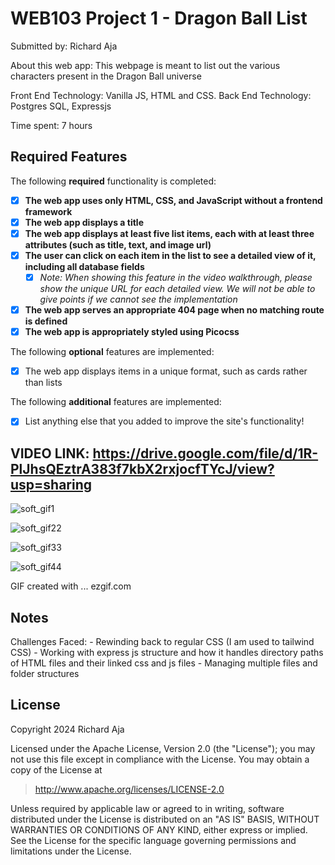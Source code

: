 # WEB103 Project 1 - Dragon Ball List

Submitted by: Richard Aja

About this web app: This webpage is meant to list out the various characters present in the Dragon Ball universe 

Front End Technology: Vanilla JS, HTML and CSS. 
Back End Technology: Postgres SQL, Expressjs

Time spent: 7 hours

## Required Features

The following **required** functionality is completed:

- [x] **The web app uses only HTML, CSS, and JavaScript without a frontend framework**
- [x] **The web app displays a title**
- [x] **The web app displays at least five list items, each with at least three attributes (such as title, text, and image url)**
- [x] **The user can click on each item in the list to see a detailed view of it, including all database fields**
  - [x] _Note: When showing this feature in the video walkthrough, please show the unique URL for each detailed view. We will not be able to give points if we cannot see the implementation_
- [x] **The web app serves an appropriate 404 page when no matching route is defined**
- [x] **The web app is appropriately styled using Picocss**

The following **optional** features are implemented:

- [x] The web app displays items in a unique format, such as cards rather than lists

The following **additional** features are implemented:

- [x] List anything else that you added to improve the site's functionality!

## VIDEO LINK: https://drive.google.com/file/d/1R-PlJhsQEztrA383f7kbX2rxjocfTYcJ/view?usp=sharing

![soft_gif1](https://github.com/user-attachments/assets/3a7b56d2-b8b8-4781-ad6c-000e545e2f25)

![soft_gif22](https://github.com/user-attachments/assets/f6895aa6-a557-449e-96a0-8eb2fe84cd4f)

![soft_gif33](https://github.com/user-attachments/assets/c48be6a6-678b-4bf9-8173-a4ca45455164)

![soft_gif44](https://github.com/user-attachments/assets/b5d96426-f5f1-4b23-aedb-4f77e74e426a)

GIF created with ... ezgif.com

## Notes

Challenges Faced: - Rewinding back to regular CSS (I am used to tailwind CSS) - Working with express js structure and how it handles directory paths of HTML files and their linked css and js files - Managing multiple files and folder structures

## License

Copyright 2024 Richard Aja

Licensed under the Apache License, Version 2.0 (the "License"); you may not use this file except in compliance with the License. You may obtain a copy of the License at

> http://www.apache.org/licenses/LICENSE-2.0

Unless required by applicable law or agreed to in writing, software distributed under the License is distributed on an "AS IS" BASIS, WITHOUT WARRANTIES OR CONDITIONS OF ANY KIND, either express or implied. See the License for the specific language governing permissions and limitations under the License.
